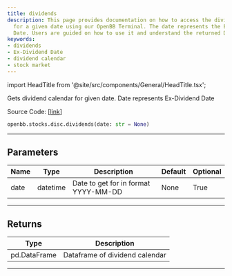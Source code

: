 ```yaml
---
title: dividends
description: This page provides documentation on how to access the dividend calendar
  for a given date using our OpenBB Terminal. The date represents the Ex-Dividend
  Date. Users are guided on how to use it and understand the returned DataFrame.
keywords:
- dividends
- Ex-Dividend Date
- dividend calendar
- stock market
---
```


import HeadTitle from '@site/src/components/General/HeadTitle.tsx';

<HeadTitle title="stocks.disc.dividends - Reference | OpenBB SDK Docs" />

Gets dividend calendar for given date.  Date represents Ex-Dividend Date

Source Code: [[link](https://github.com/OpenBB-finance/OpenBBTerminal/tree/main/openbb_terminal/stocks/discovery/nasdaq_model.py#L52)]

```python
openbb.stocks.disc.dividends(date: str = None)
```

---

## Parameters

| Name | Type | Description | Default | Optional |
| ---- | ---- | ----------- | ------- | -------- |
| date | datetime | Date to get for in format YYYY-MM-DD | None | True |


---

## Returns

| Type | Description |
| ---- | ----------- |
| pd.DataFrame | Dataframe of dividend calendar |
---
